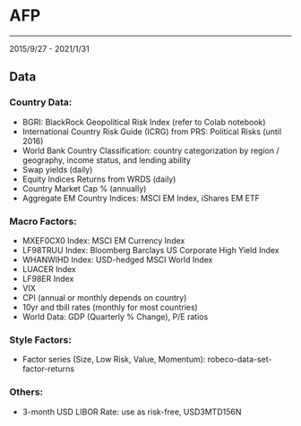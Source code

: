 # AFP
---

2015/9/27 - 2021/1/31

## Data 

### Country Data:
- BGRI: BlackRock Geopolitical Risk Index (refer to Colab notebook)
- International Country Risk Guide (ICRG) from PRS: Political Risks (until 2016)
- World Bank Country Classification: country categorization by region / geography, income status, and lending ability
- Swap yields (daily)
- Equity Indices Returns from WRDS (daily)
- Country Market Cap % (annually)
- Aggregate EM Country Indices: MSCI EM Index, iShares EM ETF

### Macro Factors:
- MXEF0CX0 Index: MSCI EM Currency Index				
- LF98TRUU Index: Bloomberg Barclays US Corporate High Yield Index
- WHANWIHD Index: USD-hedged MSCI World Index	
- LUACER Index	
- LF98ER Index
- VIX
- CPI (annual or monthly depends on country)
- 10yr and tbill rates (monthly for most countries)
- World Data: GDP (Quarterly % Change), P/E ratios

### Style Factors:
- Factor series (Size, Low Risk, Value, Momentum): robeco-data-set-factor-returns

### Others:
- 3-month USD LIBOR Rate: use as risk-free, USD3MTD156N


